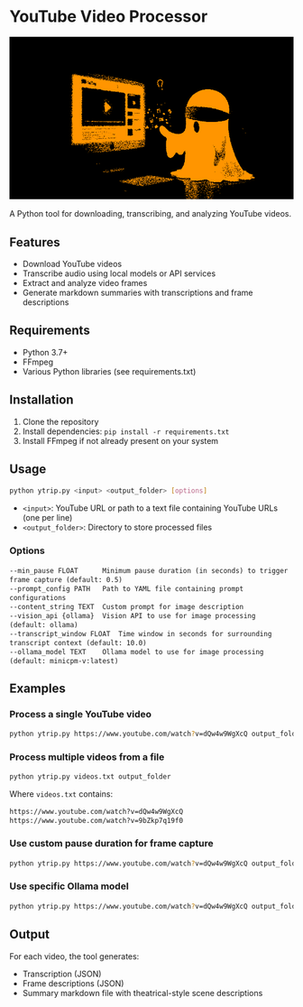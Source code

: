 # YouTube Video Processor

<div align="center">

![alt text](assets/spooky.gif)

</div>

A Python tool for downloading, transcribing, and analyzing YouTube videos.

## Features

- Download YouTube videos
- Transcribe audio using local models or API services
- Extract and analyze video frames
- Generate markdown summaries with transcriptions and frame descriptions

## Requirements

- Python 3.7+
- FFmpeg
- Various Python libraries (see requirements.txt)

## Installation

1. Clone the repository
2. Install dependencies: `pip install -r requirements.txt`
3. Install FFmpeg if not already present on your system

## Usage

```bash
python ytrip.py <input> <output_folder> [options]
```

- `<input>`: YouTube URL or path to a text file containing YouTube URLs (one per line)
- `<output_folder>`: Directory to store processed files

### Options

```
--min_pause FLOAT      Minimum pause duration (in seconds) to trigger frame capture (default: 0.5)
--prompt_config PATH   Path to YAML file containing prompt configurations
--content_string TEXT  Custom prompt for image description
--vision_api {ollama}  Vision API to use for image processing (default: ollama)
--transcript_window FLOAT  Time window in seconds for surrounding transcript context (default: 10.0)
--ollama_model TEXT    Ollama model to use for image processing (default: minicpm-v:latest)
```

## Examples

### Process a single YouTube video

```bash
python ytrip.py https://www.youtube.com/watch?v=dQw4w9WgXcQ output_folder
```

### Process multiple videos from a file

```bash
python ytrip.py videos.txt output_folder
```

Where `videos.txt` contains:
```
https://www.youtube.com/watch?v=dQw4w9WgXcQ
https://www.youtube.com/watch?v=9bZkp7q19f0
```

### Use custom pause duration for frame capture

```bash
python ytrip.py https://www.youtube.com/watch?v=dQw4w9WgXcQ output_folder --min_pause 1.0
```

### Use specific Ollama model

```bash
python ytrip.py https://www.youtube.com/watch?v=dQw4w9WgXcQ output_folder --ollama_model llava:latest
```

## Output

For each video, the tool generates:
- Transcription (JSON)
- Frame descriptions (JSON) 
- Summary markdown file with theatrical-style scene descriptions
